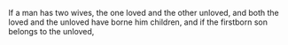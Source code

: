 If a man has two wives, the one loved and the other unloved, and both the loved and the unloved have borne him children, and if the firstborn son belongs to the unloved,
